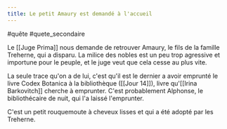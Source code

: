 ```yaml
---
title: Le petit Amaury est demandé à l'accueil
---
```


#quête #quete_secondaire

Le [[Juge Prima]] nous demande de retrouver Amaury, le fils de la famille Treherne, qui a disparu. La milice des nobles est un peu trop agressive et importune pour le peuple, et le juge veut que cela cesse au plus vite.

La seule trace qu'on a de lui, c'est qu'il est le dernier a avoir emprunté le livre Codex Botanica à la bibliothèque ([[Jour 14]]), livre qu'[[Irina Barkovitch]] cherche à emprunter. C'est probablement Alphonse, le bibliothécaire de nuit, qui l'a laissé l'emprunter.

C'est un petit rouquemoute à cheveux lisses et qui a été adopté par les Treherne.
